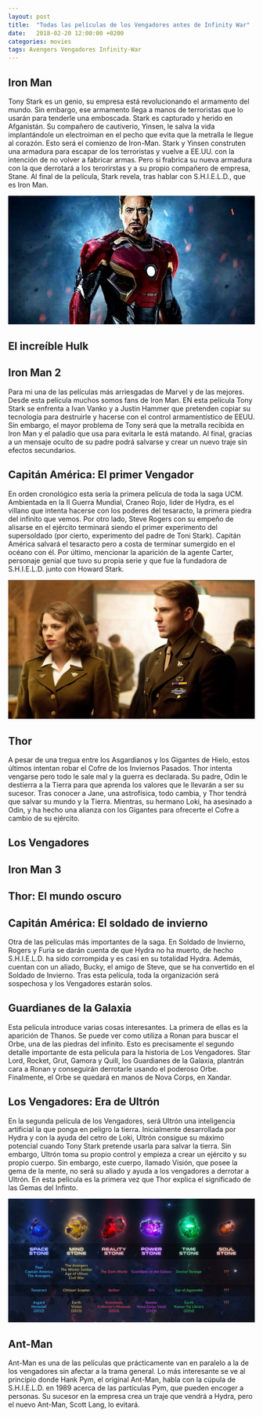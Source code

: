 ```yaml
---
layout: post
title:  "Todas las películas de los Vengadores antes de Infinity War"
date:   2018-02-20 12:00:00 +0200
categories: movies
tags: Avengers Vengadores Infinity-War
---
```





## Iron Man

Tony Stark es un genio, su empresa está revolucionando el armamento del mundo. Sin embargo, ese armamento llega a manos de terroristas que lo usarán para tenderle una emboscada. Stark es capturado y herido en Afganistán. Su compañero de cautiverio, Yinsen, le salva la vida implantándole un electroiman en el pecho que evita que la metralla le llegue al corazón. Esto será el comienzo de Iron-Man. Stark y Yinsen construten una armadura para escapar de los terroristas y vuelve a EE.UU. con la intención de no volver a fabricar armas. Pero si frabrica su nueva armadura con la que derrotará a los terorirstas y a su propio compañero de empresa, Stane. Al final de la película, Stark revela, tras hablar con S.H.I.E.L.D., que es Iron Man.

![Iron Man](/assets/images/media/iron-man-1.jpg)

## El increíble Hulk
## Iron Man 2

Para mi una de las películas más arriesgadas de Marvel y de las mejores. Desde esta película muchos somos fans de Iron Man. EN esta película Tony Stark se enfrenta a Ivan Vanko y a Justin Hammer que pretenden copiar su tecnología para destruirle y hacerse con el control armamentístico de EEUU. Sin embargo, el mayor problema de Tony será que la metralla recibida en Iron Man y el paladio que usa para evitarla le está matando. Al final, gracias a un mensaje oculto de su padre podrá salvarse y crear un nuevo traje sin efectos secundarios.

## Capitán América: El primer Vengador

En orden cronológico esta sería la primera película de toda la saga UCM. Ambientada en la II Guerra Mundial, Craneo Rojo, lider de Hydra, es el villano que intenta hacerse con los poderes del tesaracto, la primera piedra del infinito que vemos. Por otro lado, Steve Rogers con su empeño de alisarse en el ejército terminará siendo el primer experimento del supersoldado (por cierto, experimento del padre de Toni Stark). Capitán América salvará el tesaracto pero a costa de terminar sumergido en el océano con él. Por último, mencionar la aparición de la agente Carter, personaje genial que tuvo su propia serie y que fue la fundadora de S.H.I.E.L.D. junto con Howard Stark.

![Capitán América y Peggy Carter](/assets/images/media/captain_america_peggy_carter.jpg)

## Thor

A pesar de una tregua entre los Asgardianos y los Gigantes de Hielo, estos últimos intentan robar el Cofre de los Inviernos Pasados. Thor intenta vengarse pero todo le sale mal y la guerra es declarada. Su padre, Odin le destierra a la Tierra para que aprenda los valores que le llevarán a ser su sucesor. Tras conocer a Jane, una astrofísica, todo cambia, y Thor tendrá que salvar su mundo y la Tierra. Mientras, su hermano Loki, ha asesinado a Odin, y ha hecho una alianza con los Gigantes para ofrecerte el Cofre a cambio de su ejército.

## Los Vengadores



## Iron Man 3
## Thor: El mundo oscuro
## Capitán América: El soldado de invierno

Otra de las películas más importantes de la saga. En Soldado de Invierno, Rogers y Furia se darán cuenta de que Hydra no ha muerto, de hecho S.H.I.E.L.D. ha sido corrompida y es casi en su totalidad Hydra. Además, cuentan con un aliado, Bucky, el amigo de Steve, que se ha convertido en el Soldado de Invierno. Tras esta película, toda la organización será sospechosa y los Vengadores estarán solos. 

## Guardianes de la Galaxia 

Esta película introduce varias cosas interesantes. La primera de ellas es la aparición de Thanos. Se puede ver como utiliza a Ronan para buscar el Orbe, una de las piedras del infinito. Esto es precisamente el segundo detalle importante de esta película para la historia de Los Vengadores. Star Lord, Rocket, Grut, Gamora y Quill, los Guardianes de la Galaxia, plantrán cara a Ronan y conseguirán derrotarle usando el poderoso Orbe. Finalmente, el Orbe se quedará en manos de Nova Corps, en Xandar.

## Los Vengadores: Era de Ultrón

En la segunda película de los Vengadores, será Ultrón una inteligencia artificial la que ponga en peligro la tierra. Inicialmente desarrollada por Hydra y con la ayuda del cetro de Loki, Ultrón consigue su máximo potencial cuando Tony Stark pretende usarla para salvar la tierra. Sin embargo, Ultrón toma su propio control y empieza a crear un ejército y su propio cuerpo. Sin embargo, este cuerpo, llamado Visión, que posee la gema de la mente, no será su aliado y ayuda a los vengadores a derrotar a Ultrón. En esta película es la primera vez que Thor explica el significado de las Gemas del Infinto.


![The Infinity Stones](/assets/images/media/The_Infinity_Stones.jpg)

## Ant-Man

Ant-Man es una de las películas que prácticamente van en paralelo a la de los vengadores sin afectar a la trama general. Lo más interesante se ve al principio donde Hank Pym, el original Ant-Man, habla con la cúpula de S.H.I.E.L.D. en 1989 acerca de las partículas Pym, que pueden encoger a personas. Su sucesor en la empresa crea un traje que vendrá a Hydra, pero el nuevo Ant-Man, Scott Lang, lo evitará.

